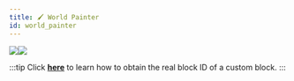 ```yaml
---
title: 🖌️ World Painter
id: world_painter
---
```


![](/img/worldpainter_1.jpg)![](/img/worldpainter_2.png)

:::tip
Click [**here**](../reference/commands.md#get-block-internal-id) to learn how to obtain the real block ID of a custom block.
:::